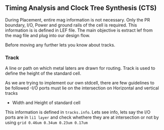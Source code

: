 
## Timing Analysis and Clock Tree Synthesis (CTS)

During Placement, entire mag information is not necessary. Only the PR boundary, I/O, Power and ground rails of the cell is required. This information is is defined in LEF file.
The main objective is extract lef from the mag file and plug into our design flow.

Before moving any further lets you know about tracks. 
### Track 
 A line or path on which metal laters are drawn for routing. Track is used to define the height of the standard cell. 

As we are trying to implement our own stdcell, there are few guidelines to be followed
 -I/O ports must lie on the intersection on Horizontal and vertical tracks
 - Width and Height of standard cell 

This information is defined in ``tracks.info``. Lets see  info, lets say the I/O ports are in ``li1 layer`` and check whethere they are at intersection or not by using ``grid 0.46um 0.34um 0.23um 0.17um``

